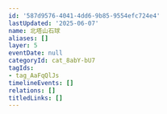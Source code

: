 ```yaml
---
id: '587d9576-4041-4dd6-9b85-9554efc724e4'
lastUpdated: '2025-06-07'
name: 北塔山石球
aliases: []
layer: 5
eventDate: null
categoryId: cat_8abY-bU7
tagIds:
- tag_AaFqQlJs
timelineEvents: []
relations: []
titledLinks: []
---
```



